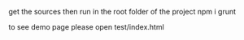 get the sources then run in the root folder of the project
npm i
grunt

to see demo page please open test/index.html
